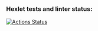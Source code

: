 ### Hexlet tests and linter status:
[![Actions Status](https://github.com/gvozdeveloper/frontend-project-lvl1/workflows/hexlet-check/badge.svg)](https://github.com/gvozdeveloper/frontend-project-lvl1/actions)